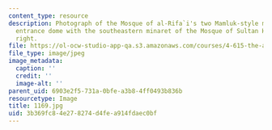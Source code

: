 ```yaml
---
content_type: resource
description: Photograph of the Mosque of al-Rifa`i's two Mamluk-style minarets and
  entrance dome with the southeastern minaret of the Mosque of Sultan Hasan to the
  right.
file: https://ol-ocw-studio-app-qa.s3.amazonaws.com/courses/4-615-the-architecture-of-cairo-spring-2002/3b369fc84e278274d4fea914fdaec0bf_1169.jpg
file_type: image/jpeg
image_metadata:
  caption: ''
  credit: ''
  image-alt: ''
parent_uid: 6903e2f5-731a-0bfe-a3b8-4ff0493b836b
resourcetype: Image
title: 1169.jpg
uid: 3b369fc8-4e27-8274-d4fe-a914fdaec0bf
---
```

